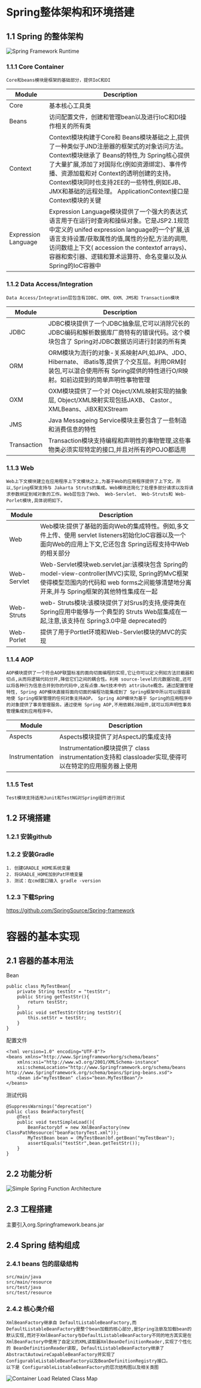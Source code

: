 # Spring整体架构和环境搭建
## 1.1 Spring 的整体架构
![Spring Framework Runtime](https://github.com/rayshaw001/common-pictures/blob/master/Spring/SpringFrameworkRuntime.jpg?raw=true)

### 1.1.1 Core Container
```
Core和beans模块是框架的基础部分，提供IoC和DI
```
|Module|Description|
|---|---|
|Core|基本核心工具类|
|Beans|访问配置文件，创建和管理bean以及进行IoC和DI操作相关的所有类|
|Context|Context模块构建于Core和 Beans模块基础之上,提供了一种类似于JND注册器的框架式的对象访问方法。 Context模块继承了 Beans的特性,为 Spring核心提供了大量扩展,添加了对国际化(例如资源绑定)、事件传播、资源加载和对 Context的透明创建的支持。 Context模块同时也支持2EE的一些特性,例如EJB、JMX和基础的远程处理。 ApplicationContext接口是 Context模块的关键|
|Expression Language|Expression Language模块提供了一个强大的表达式语言用于在运行时查询和操纵对象。它是JSP2.1规范中定义的 unifed expression language的一个扩展,该语言支持设置/获取属性的值,属性的分配,方法的调用,访问数组上下文( accession the contextof arrays)、容器和索引器、逻辑和算术运算符、命名变量以及从 Spring的IoC容器中|
### 1.1.2 Data Access/Integration
```
Data Access/Integration层包含有IDBC、ORM、OXM、JMS和 Transaction模块
```
|Module|Description|
|------|-----------|
|JDBC|JDBC模块提供了一个JDBC抽象层,它可以消除冗长的JDBC编码和解析数据库厂商特有的错误代码。这个模块包含了 Spring对JDBC数据访问进行封装的所有类|
|ORM|ORM模块为流行的对象-关系映射API,如JPA、JDO、 Hibernate、 iBatis等,提供了个交互层。利用ORM封装包,可以混合使用所有 Spring提供的特性进行O/R映射。如前边提到的简单声明性事物管理|
|OXM|OXM模块提供了一个对 Object/XML映射实现的抽象层, Object/XML映射实现包括JAXB、 Castor., XMLBeans、JiBX和XStream|
|JMS|Java Messageing Service模块主要包含了一些制造和消费信息的特性|
|Transaction|Transaction模块支持编程和声明性的事物管理,这些事物类必须实现特定的接口,并且对所有的POJO都适用|
### 1.1.3 Web
```
Web上下文模块建立在应用程序上下文模块之上,为基于Web的应用程序提供了上下文。所以,Spring框架支持与 Jakarta Struts的集成。Web模块还简化了处理多部分请求以及将请求参数绑定到域对象的工作。Web层包含了Web、 Web-Servlet、 Web-Struts和 Web-Porlet模块,具体说明如下。
```
|Module|Description|
|------|-----------|
|Web|Web模块:提供了基础的面向Web的集成特性。例如,多文件上传、使用 servlet listeners初始化IoC容器以及一个面向Web的应用上下文,它还包含 Spring远程支持中Web的相关部分|
|Web-Servlet|Web-Servlet模块web.servlet.jar:该模块包含 Spring的 model-view-controller(MVC)实现, Spring的MvC框架使得模型范围内的代码和 web forms之间能够清楚地分离开来,并与 Spring框架的其他特性集成在一起|
|Web-Struts|web- Struts模块:该模块提供了对Srus的支持,使得类在 Spring应用中能够与一个典型的 Struts Web层集成在一起,注意,该支持在 Spring3.0中是 deprecated的|
|Web-Porlet|提供了用于Portlet环境和Web-Servlet模块的MVC的实现|

### 1.1.4 AOP
```
AOP模块提供了一个符合AOP联盟标准的面向切面编程的实现,它让你可以定义例如方法拦截器和切点,从而将逻辑代码分开,降低它们之间的耦合性。利用 source-level的元数据功能,还可以将各种行为信息合并到你的代码中,这有点像.Net技术中的 attribute概念。通过配置管理特性, Spring AOP模块直接将面向切面的编程功能集成到了 Spring框架中所以可以很容易地使 Spring框架管理的任何对象支持AOP。 Spring AOP模块为基于 Spring的应用程序中的对象提供了事务管理服务。通过使用 Spring AOP,不用依赖EJB组件,就可以将声明性事务管理集成到应用程序中。
```
|Module|Description|
|------|-----------|
|Aspects|Aspects模块提供了对AspectJ的集成支持|
|Instrumentation|Instrumentation模块提供了 class instrumentation支持和 classloader实现,使得可以在特定的应用服务器上使用|

### 1.1.5 Test
```
Test模块支持适用Junit和TestNG对Spring组件进行测试
```

## 1.2 环境搭建
### 1.2.1 安装github
### 1.2.2 安装Gradle
```
1. 创建GRADLE_HOME系统变量
2. 将GRADLE_HOME加到Pat环境变量
3. 测试：在cmd窗口输入 gradle -version
```
### 1.2.3 下载Spring
https://github.com/SpringSource/Spring-framework

# 容器的基本实现
## 2.1 容器的基本用法
Bean
```
public class MyTestBean{
    private String testStr = "testStr";
    public String getTestStr(){
        return testStr;
    }
    public void setTestStr(String testStr){
        this.setStr = testStr;
    }
}
```
配置文件
```
<?xml version=1.0" encoding="UTF-8"?>
<beans xmlns="http://www.Springframeworkorg/schema/beans" 
    xmlns:xsi="http://www.w3.org/2001/XMLSchema-instance"
    xsi:schemaLocation="http://www.Springframework.org/schema/beans http://www.Springframework.org/schema/beans/Spring-beans.xsd">
    <bean id="myTestBean" class="bean.MyTestBean"/>
</beans>
```
测试代码
```
@SuppressWarnings("deprecation")
public class BeanFactoryTest{
    @Test
    public void testSimpleLoad(){
        BeanFactorybf = new XmlBeanFactory(new ClassPathResource("beanFactoryTest.xml"));
        MyTestBean bean = (MyTestBean)bf.getBean("myTestBean");
        assertEquals("testStr",bean.getTestStr());
    }
}
```

## 2.2 功能分析
![Simple Spring Function Architecture](https://github.com/rayshaw001/common-pictures/blob/master/Spring/SimpleSpringFunctionArchitecture.jpg?raw=true)

## 2.3 工程搭建
主要引入org.Springframework.beans.jar

## 2.4 Spring 结构组成
### 2.4.1 beans 包的层级结构
```
src/main/java
src/main/resource
src/test/java
src/test/resource
```
### 2.4.2 核心类介绍
```
XmlBeanFactory继承自 DefaultListableBeanFactory,而 DefaultListableBeanFactory是整个bean加载的核心部分,是Spring注册及加载bean的默认实现,而对于XmlBeanFactory与DefaultListableBeanFactory不同的地方其实是在 XmlBeanFactory中使用了自定义的XML读取器XmlBeanDefinitionReader,实现了个性化的 BeanDefinitionReader读取, DefaultListableBeanFactory继承了AbstractAutowireCapableBeanFactory并实现了ConfigurableListableBeanFactory以及BeanDefinitionRegistry接口。
以下是 ConfigurableListableBeanFactory的层次结构图以及相关类图
```
![Container Load Related Class Map](https://github.com/rayshaw001/common-pictures/blob/master/Spring/ContainerLoadRelatedClassMap.jpg?raw=true)

